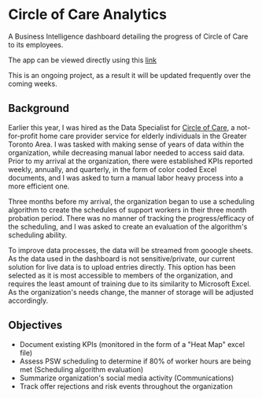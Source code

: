 # Circle of Care Analytics
A Business Intelligence dashboard detailing the progress of Circle of Care to its employees. 


The app can be viewed directly using this [link](https://circle-of-care.shinyapps.io/Analytics/)

This is an ongoing project, as a result it will be updated frequently over the coming weeks.



## Background 

Earlier this year, I was hired as the Data Specialist for [Circle of Care](https://www.circleofcare.com/), a not-for-profit home care provider service for elderly individuals in the Greater Toronto Area. I was tasked with making sense of years of data within the organization, while decreasing manual labor needed to access said data. Prior to my arrival at the organization, there were established KPIs reported weekly, annually, and quarterly, in the form of color coded Excel documents, and I was asked to turn a manual labor heavy process into a more efficient one. 

Three months before my arrival, the organization began to use a scheduling algorithm to create the schedules of support workers in their three month probation period. There was no manner of tracking the progress/efficacy of the scheduling, and I was asked to create an evaluation of the algorithm's scheduling ability.

To improve data processes, the data will be streamed from gooogle sheets. As the data used in the dashboard is not sensitive/private, our current solution for live data is to upload entries directly. This option has been selected as it is most accessible to members of the organization, and requires the least amount of training due to its similarity to Microsoft Excel. As the organization's needs change, the manner of storage will be adjusted accordingly.  


## Objectives 
- Document existing KPIs (monitored in the form of a "Heat Map" excel file) 
- Assess PSW scheduling to determine if 80% of worker hours are being met (Scheduling algorithm evaluation)
- Summarize organization's social media activity (Communications)
- Track offer rejections and risk events throughout the organization





